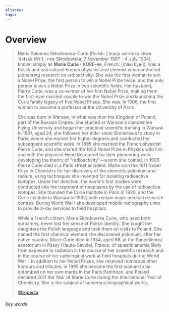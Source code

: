 ```yaml
---
aliases: 
tags:
---
```

# Overview

> Maria Salomea Skłodowska-Curie (Polish: [ˈmarja salɔˈmɛa skwɔˈdɔfska kʲiˈri] ; née Skłodowska; 7 November 1867 – 4 July 1934), known simply as **Marie Curie** ( KURE-ee, French: [maʁi kyʁi]), was a Polish and naturalised-French physicist and chemist who conducted pioneering research on radioactivity. She was the first woman to win a Nobel Prize, the first person to win a Nobel Prize twice, and the only person to win a Nobel Prize in two scientific fields. Her husband, Pierre Curie, was a co-winner of her first Nobel Prize, making them the first-ever married couple to win the Nobel Prize and launching the Curie family legacy of five Nobel Prizes. She was, in 1906, the first woman to become a professor at the University of Paris.
>
> She was born in Warsaw, in what was then the Kingdom of Poland, part of the Russian Empire. She studied at Warsaw's clandestine Flying University and began her practical scientific training in Warsaw. In 1891, aged 24, she followed her elder sister Bronisława to study in Paris, where she earned her higher degrees and conducted her subsequent scientific work. In 1895 she married the French physicist Pierre Curie, and she shared the 1903 Nobel Prize in Physics with him and with the physicist Henri Becquerel for their pioneering work developing the theory of "radioactivity"—a term she coined. In 1906 Pierre Curie died in a Paris street accident. Marie won the 1911 Nobel Prize in Chemistry for her discovery of the elements polonium and radium, using techniques she invented for isolating radioactive isotopes. Under her direction, the world's first studies were conducted into the treatment of neoplasms by the use of radioactive isotopes. She founded the Curie Institute in Paris in 1920, and the Curie Institute in Warsaw in 1932; both remain major medical research centres. During World War I she developed mobile radiography units to provide X-ray services to field hospitals.
>
> While a French citizen, Marie Skłodowska Curie, who used both surnames, never lost her sense of Polish identity. She taught her daughters the Polish language and took them on visits to Poland. She named the first chemical element she discovered polonium, after her native country. Marie Curie died in 1934, aged 66, at the Sancellemoz sanatorium in Passy (Haute-Savoie), France, of aplastic anemia likely from exposure to radiation in the course of her scientific research and in the course of her radiological work at field hospitals during World War I. In addition to her Nobel Prizes, she received numerous other honours and tributes; in 1995 she became the first woman to be entombed on her own merits in the Paris Panthéon, and Poland declared 2011 the Year of Marie Curie during the International Year of Chemistry. She is the subject of numerous biographical works.
>
> [Wikipedia](https://en.wikipedia.org/wiki/Marie%20Curie)





###### Key words
